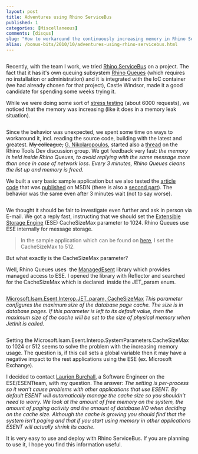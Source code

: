 ```yaml
---
layout: post
title: Adventures using Rhino ServiceBus
published: 1
categories: [Miscellaneous]
comments: [disqus]
slug: "How to workaround the continuously increasing memory in Rhino ServiceBus by configuring the ESENT storage engine."
alias: /bonus-bits/2010/10/adventures-using-rhino-servicebus.html
---
```


<p><img src="http://farm9.staticflickr.com/8513/8397467253_db8789c486_o.png" alt="" /></p>

<p>Recently, with the team I work,&#0160;we tried&#0160;<a href="http://hibernatingrhinos.com/open-source/rhino-service-bus" target="_blank" title="A developer friendly service bus for .NET">Rhino ServiceBus</a>&#0160;on a project. The fact that it has it&#39;s own queuing subsystem&#0160;<a href="http://github.com/ayende/rhino-queues" target="_blank" title="An open source, Xcopy-deployed queuing subsystem.">Rhino Queues</a>&#0160;(which requires no installation or administration) and it is integrated with the IoC container (we had already chosen for that project), Castle Windsor, made it a good candidate for spending some weeks trying it.</p>
<p>While we were doing some sort of&#0160;<a href="http://en.wikipedia.org/wiki/Stress_testing" target="_self" title="Stress testing is a form of testing that is used to determine the stability of a given system or entity.">stress testing</a>&#0160;(about 6000 requests), we noticed that&#0160;the memory was increasing (like it does in a memory leak situation).&#0160;</p>

<p><img src="http://farm9.staticflickr.com/8515/8397467157_129af3b874_o.png" alt="" /></p>

<p>Since the behavior was unexpected, we spent some time on ways to workaround it, incl. reading the source code, building with the latest and greatest.&#0160;<span style="text-decoration: line-through;">My colleague,</span> <a href="http://open-voip.blogspot.com/" target="_blank" title="open-voip.blogspot.com is the single destination Blog for VOIP, IP Telephony, IPPBX, Open Souce voip, voip news and voip info based on voice over ip ...">G. Nikolaropoulos</a>,&#0160;started also a <a href="http://groups.google.com/group/rhino-tools-dev/browse_thread/thread/df8ce259df2cdd04" target="_blank" title="Memory Consumption of rhino-esb">thread</a>&#0160;on the Rhino Tools Dev discussion group. We got feedback very fast:&#0160;<em>the memory is held inside Rhino Queues, to avoid replying with the same message more than once&#0160;in case of network loss. Every 3 minutes, Rhino Queues cleans the list up and memory is freed.</em></p>
<p>We built a very basic sample application but we also tested the&#0160;<a href="http://github.com/ayende/alexandria" target="_blank" title="Sample netflix like application for books.">article code</a>&#0160;that was&#0160;<a href="http://msdn.microsoft.com/en-us/magazine/ff796225.aspx" target="_blank" title="Building Distributed Apps with NHibernate and Rhino Service Bus by Oren Eini.">published</a>&#0160;on MSDN (there is also a&#0160;<a href="http://msdn.microsoft.com/en-us/magazine/ff872394.aspx" target="_blank" title="Building Distributed Apps with NHibernate and Rhino Service Bus, Part 2 by Oren Eini">second part</a>). The behavior was the same even after 3 minutes wait (not to say worse).</p>

<p><img src="http://farm9.staticflickr.com/8330/8398555766_539fc0df48_o.png" alt="" /></p>

<p>We thought it should be fair to investigate even further and ask in person via E-mail. We got a reply fast, instructing that we should set the <a href="http://en.wikipedia.org/wiki/Extensible_Storage_Engine" target="_blank" title="Extensible Storage Engine (ESE), also known as JET Blue, is an Indexed Sequential Access Method (ISAM) data storage technology from Microsoft.">Extensible Storage Engine</a> (ESE) CacheSizeMax parameter to 1024. Rhino Queues use ESE internally for message storage.</p>
<blockquote>
<p>In the sample application which can be found on <a href="https://github.com/moodmosaic/BonusBits.CodeSamples" target="_blank" title="BonusBits Blog source-code.">here</a>,&#0160;I set the CacheSizeMax&#0160;to 512.</p>
</blockquote>
<p>But what exactly is the CacheSizeMax parameter?</p>

<p>Well, Rhino Queues uses &#0160;the <a href="http://managedesent.codeplex.com/" target="_blank" title="ManagedEsent provides managed access to ESENT, the embeddable database engine native to Windows. ManagedEsent uses the esent.dll that is part of Microsoft Windows so there are no extra unmanaged binaries to download and install.">ManagedEsent</a> library which provides managed access to ESE. I opened the library with Reflector and searched for the CacheSizeMax which is declared &#0160;inside the JET_param enum.</p>

<p><img src="http://farm9.staticflickr.com/8491/8398555724_309f969cb5_o.png" alt="" /></p>

<p><span style="text-decoration: underline;">Microsoft.Isam.Esent.Interop.JET_param, CacheSizeMax</span>&#0160;<em>This parameter configures the maximum size of the database page cache. The size is in database pages. If this parameter is left to its default value, then the maximum size of the cache will be set to the size of physical memory when JetInit is called.&#0160;</em></p>

<p><img src="http://farm9.staticflickr.com/8500/8398555748_e1575041cd_o.png" alt="" /></p>

<p>Setting the Microsoft.Isam.Esent.Interop.SystemParameters.CacheSizeMax to 1024 or 512 seems to solve the problem with the increasing memory usage.&#0160;The question is, if this call sets a global variable then it may have a negative impact to the rest applications using the ESE (ex. Microsoft Exchange).</p>
<p>I decided to contact <a href="http://blogs.msdn.com/b/laurionb/" target="_blank" title="ESE/ESENT Database Stuff">Laurion Burchall</a>, a Software Engineer on the ESE/ESENTteam, with my question.&#0160;The answer: <em>The setting is per-process so it won’t cause problems with other applications that use ESENT.&#0160;By default ESENT will automatically manage the cache size so you shouldn’t need to worry. We look at the amount of free memory on the system, the amount of paging activity and the amount of database I/O when deciding on the cache size. Although the cache is growing you should find that the system isn’t paging and that if you start using memory in other applications ESENT will actually shrink its cache.</em></p>
<p>It is very easy to use and deploy with Rhino ServiceBus.&#0160;If you are planning to use it, I hope you find this&#0160;information&#0160;useful.</p>
